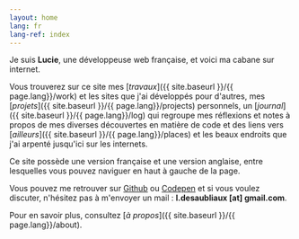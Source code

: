```yaml
---
layout: home
lang: fr
lang-ref: index
---
```

Je suis **Lucie**, une développeuse web française, et voici ma cabane sur internet.

Vous trouverez sur ce site mes [*travaux*]({{ site.baseurl }}/{{ page.lang}}/work) et les sites que j'ai développés pour d'autres, mes [*projets*]({{ site.baseurl }}/{{ page.lang}}/projects) personnels, un [*journal*]({{ site.baseurl }}/{{ page.lang}}/log) qui regroupe mes réflexions et notes à propos de mes diverses découvertes en matière de code et des liens vers [*ailleurs*]({{ site.baseurl }}/{{ page.lang}}/places) et les beaux endroits que j'ai arpenté jusqu'ici sur les internets.

Ce site possède une version française et une version anglaise, entre lesquelles vous pouvez naviguer en haut à gauche de la page.

Vous pouvez me retrouver sur [Github](https://github.com/PQuod) ou [Codepen](https://codepen.io/pquod) et si vous voulez discuter, n'hésitez pas à m'envoyer un mail : **l.desaubliaux [at] gmail.com**.

Pour en savoir plus, consultez [*à propos*]({{ site.baseurl }}/{{ page.lang}}/about).

